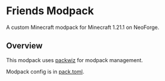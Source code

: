 # Friends Modpack

A custom Minecraft modpack for Minecraft 1.21.1 on NeoForge.

## Overview

This modpack uses [packwiz](https://packwiz.infra.link/tutorials/creating/getting-started/) for modpack management.

Modpack config is in [pack.toml](/pack.toml).
